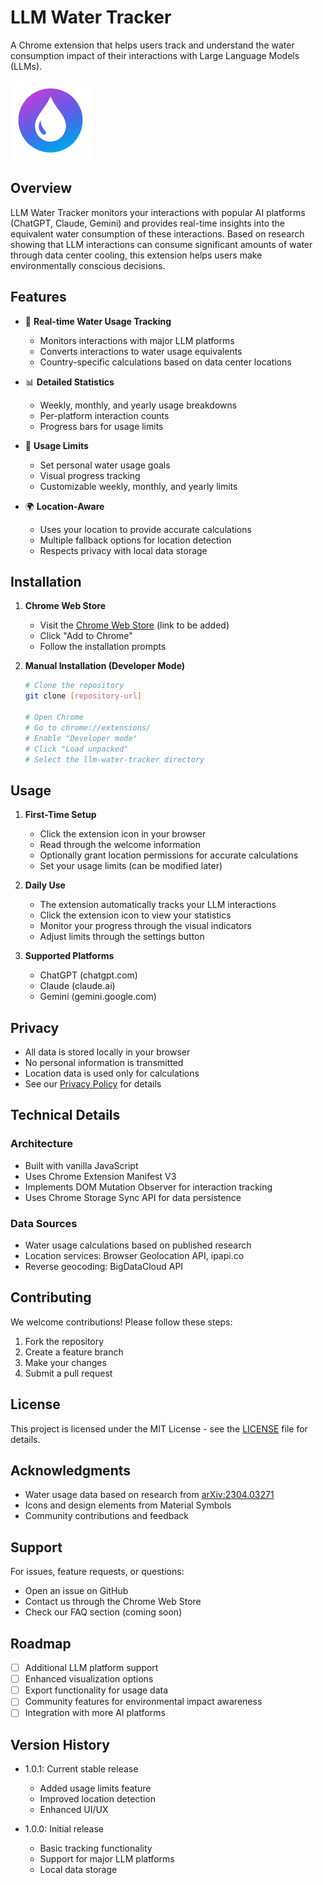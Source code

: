 # LLM Water Tracker

A Chrome extension that helps users track and understand the water consumption impact of their interactions with Large Language Models (LLMs).

![LLM Water Tracker](icons/icon128.png)

## Overview

LLM Water Tracker monitors your interactions with popular AI platforms (ChatGPT, Claude, Gemini) and provides real-time insights into the equivalent water consumption of these interactions. Based on research showing that LLM interactions can consume significant amounts of water through data center cooling, this extension helps users make environmentally conscious decisions.

## Features

- 🌊 **Real-time Water Usage Tracking**
  - Monitors interactions with major LLM platforms
  - Converts interactions to water usage equivalents
  - Country-specific calculations based on data center locations

- 📊 **Detailed Statistics**
  - Weekly, monthly, and yearly usage breakdowns
  - Per-platform interaction counts
  - Progress bars for usage limits

- 🎯 **Usage Limits**
  - Set personal water usage goals
  - Visual progress tracking
  - Customizable weekly, monthly, and yearly limits

- 🌍 **Location-Aware**
  - Uses your location to provide accurate calculations
  - Multiple fallback options for location detection
  - Respects privacy with local data storage

## Installation

1. **Chrome Web Store**
   - Visit the [Chrome Web Store](https://chrome.google.com/webstore) (link to be added)
   - Click "Add to Chrome"
   - Follow the installation prompts

2. **Manual Installation (Developer Mode)**
   ```bash
   # Clone the repository
   git clone [repository-url]
   
   # Open Chrome
   # Go to chrome://extensions/
   # Enable "Developer mode"
   # Click "Load unpacked"
   # Select the llm-water-tracker directory
   ```

## Usage

1. **First-Time Setup**
   - Click the extension icon in your browser
   - Read through the welcome information
   - Optionally grant location permissions for accurate calculations
   - Set your usage limits (can be modified later)

2. **Daily Use**
   - The extension automatically tracks your LLM interactions
   - Click the extension icon to view your statistics
   - Monitor your progress through the visual indicators
   - Adjust limits through the settings button

3. **Supported Platforms**
   - ChatGPT (chatgpt.com)
   - Claude (claude.ai)
   - Gemini (gemini.google.com)

## Privacy

- All data is stored locally in your browser
- No personal information is transmitted
- Location data is used only for calculations
- See our [Privacy Policy](privacy-policy.md) for details

## Technical Details

### Architecture
- Built with vanilla JavaScript
- Uses Chrome Extension Manifest V3
- Implements DOM Mutation Observer for interaction tracking
- Uses Chrome Storage Sync API for data persistence

### Data Sources
- Water usage calculations based on published research
- Location services: Browser Geolocation API, ipapi.co
- Reverse geocoding: BigDataCloud API

## Contributing

We welcome contributions! Please follow these steps:

1. Fork the repository
2. Create a feature branch
3. Make your changes
4. Submit a pull request

## License

This project is licensed under the MIT License - see the [LICENSE](LICENSE) file for details.

## Acknowledgments

- Water usage data based on research from [arXiv:2304.03271](https://arxiv.org/pdf/2304.03271)
- Icons and design elements from Material Symbols
- Community contributions and feedback

## Support

For issues, feature requests, or questions:
- Open an issue on GitHub
- Contact us through the Chrome Web Store
- Check our FAQ section (coming soon)

## Roadmap

- [ ] Additional LLM platform support
- [ ] Enhanced visualization options
- [ ] Export functionality for usage data
- [ ] Community features for environmental impact awareness
- [ ] Integration with more AI platforms

## Version History

- 1.0.1: Current stable release
  - Added usage limits feature
  - Improved location detection
  - Enhanced UI/UX
  
- 1.0.0: Initial release
  - Basic tracking functionality
  - Support for major LLM platforms
  - Local data storage 